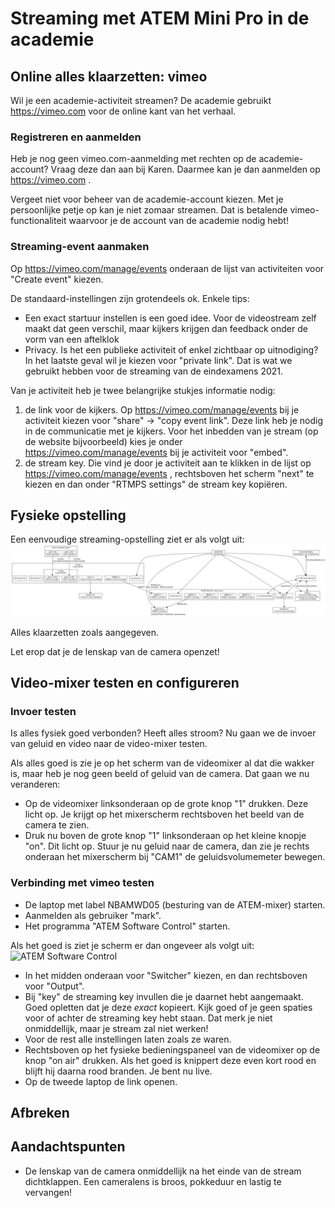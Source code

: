 # Streaming met ATEM Mini Pro in de academie

## Online alles klaarzetten: vimeo
Wil je een academie-activiteit streamen? De academie gebruikt https://vimeo.com voor de online kant van het verhaal.

### Registreren en aanmelden
Heb je nog geen vimeo.com-aanmelding met rechten op de academie-account? Vraag deze dan aan bij Karen. Daarmee kan je dan aanmelden op https://vimeo.com . 

Vergeet niet voor beheer van de academie-account kiezen. Met je persoonlijke petje op kan je niet zomaar streamen. Dat is betalende vimeo-functionaliteit waarvoor je de account van de academie nodig hebt!

### Streaming-event aanmaken
Op https://vimeo.com/manage/events onderaan de lijst van activiteiten voor "Create event" kiezen.

De standaard-instellingen zijn grotendeels ok. Enkele tips:
- Een exact startuur instellen is een goed idee. Voor de videostream zelf maakt dat geen verschil, maar kijkers krijgen dan feedback onder de vorm van een aftelklok
- Privacy. Is het een publieke activiteit of enkel zichtbaar op uitnodiging? In het laatste geval wil je kiezen voor "private link". Dat is wat we gebruikt hebben voor de streaming van de eindexamens 2021.

Van je activiteit heb je twee belangrijke stukjes informatie nodig:
1) de link voor de kijkers. Op https://vimeo.com/manage/events bij je activiteit kiezen voor "share" -> "copy event link". Deze link heb je nodig in de communicatie met je kijkers. Voor het inbedden van je stream (op de website bijvoorbeeld) kies je onder https://vimeo.com/manage/events bij je activiteit voor "embed".
2) de stream key. Die vind je door je activiteit aan te klikken in de lijst op https://vimeo.com/manage/events , rechtsboven het scherm "next" te kiezen en dan onder "RTMPS settings" de stream key kopiëren.

## Fysieke opstelling
Een eenvoudige streaming-opstelling ziet er als volgt uit:
![diagram streaming](diagram.png?raw=true "Diagram streaming")

Alles klaarzetten zoals aangegeven.

Let erop dat je de lenskap van de camera openzet!

## Video-mixer testen en configureren
### Invoer testen
Is alles fysiek goed verbonden? Heeft alles stroom? Nu gaan we de invoer van geluid en video naar de video-mixer testen.

Als alles goed is zie je op het scherm van de videomixer al dat die wakker is, maar heb je nog geen beeld of geluid van de camera. Dat gaan we nu veranderen:
- Op de videomixer linksonderaan op de grote knop "1" drukken. Deze licht op. Je krijgt op het mixerscherm rechtsboven het beeld van de camera te zien.
- Druk nu boven de grote knop "1" linksonderaan op het kleine knopje "on". Dit licht op. Stuur je nu geluid naar de camera, dan zie je rechts onderaan het mixerscherm bij "CAM1" de geluidsvolumemeter bewegen.

### Verbinding met vimeo testen
- De laptop met label NBAMWD05 (besturing van de ATEM-mixer) starten.
- Aanmelden als gebruiker "mark".
- Het programma "ATEM Software Control" starten.

Als het goed is ziet je scherm er dan ongeveer als volgt uit:
![ATEM Software Control](IMG_0043.JPG?raw=true "ATEM Software Control")

- In het midden onderaan voor "Switcher" kiezen, en dan rechtsboven voor "Output".
- Bij "key" de streaming key invullen die je daarnet hebt aangemaakt. Goed opletten dat je deze _exact_ kopieert. Kijk goed of je geen spaties voor of achter de streaming key hebt staan. Dat merk je niet onmiddellijk, maar je stream zal niet werken!
- Voor de rest alle instellingen laten zoals ze waren.
- Rechtsboven op het fysieke bedieningspaneel van de videomixer op de knop "on air" drukken. Als het goed is knippert deze even kort rood en blijft hij daarna rood branden. Je bent nu live.
- Op de tweede laptop de link openen.

## Afbreken
## Aandachtspunten
- De lenskap van de camera onmiddellijk na het einde van de stream dichtklappen. Een cameralens is broos, pokkeduur en lastig te vervangen!
